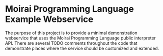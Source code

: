 # Moirai Programming Language Example Webservice
The purpose of this project is to provide a minimal demonstration webservice that uses the Moirai Programming Language public interpreter API. There are several TODO comments throughout the code that demonstrate places where the service should be customized and extended.